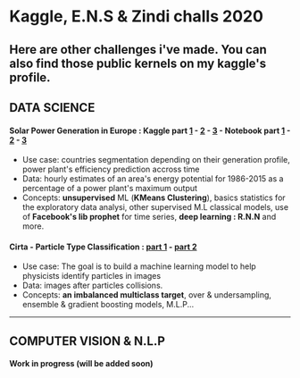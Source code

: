 # Kaggle, E.N.S & Zindi challs 2020
Here are other challenges i've made. You can also find those public kernels on my kaggle's profile. 
---


## DATA SCIENCE

#### Solar Power Generation in Europe : Kaggle part [1](https://www.kaggle.com/obrunet/clustering-part-1-3) - [2](https://www.kaggle.com/obrunet/exploratory-data-analysis-part-2-3) - [3](https://www.kaggle.com/obrunet/solar-generation-forecast-part-3-3) - Notebook part [1](https://github.com/obrunet/Kaggle_kernels_2020/blob/master/Solar%20power%20generation/02.POC.01_Solar_Clustering.ipynb) - [2](https://github.com/obrunet/Kaggle_kernels_2020/blob/master/Solar%20power%20generation/02.POC.02_Solar_EDA.ipynb) - [3](https://github.com/obrunet/Kaggle_kernels_2020/blob/master/Solar%20power%20generation/02.POC.03_Solar_Predictions.ipynb)
* Use case: countries segmentation depending on their generation profile, power plant's efficiency prediction accross time 
* Data: hourly estimates of an area's energy potential for 1986-2015 as a percentage of a power plant's maximum output
* Concepts: __unsupervised__ ML (__KMeans Clustering__), basics statistics for the exploratory data analysi, other supervised M.L classical models, use of __Facebook's lib prophet__ for time series, __deep learning : R.N.N__ and more. 


#### Cirta - Particle Type Classification : [part 1](https://obrunet.github.io/data%20science/Particles1/) - [part 2](https://obrunet.github.io/data%20science/Particles2/) 
* Use case: The goal is to build a machine learning model to help physicists identify particles in images 
* Data: images after particles collisions.
* Concepts: __an imbalanced multiclass target__, over & undersampling, ensemble & gradient boosting models, M.L.P...

---

## COMPUTER VISION & N.L.P

#### Work in progress (will be added soon)






